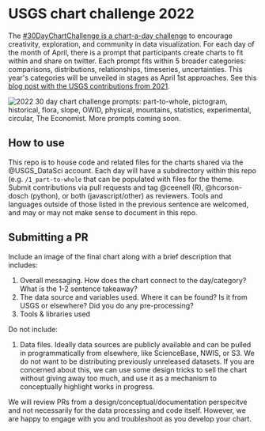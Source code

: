 # USGS chart challenge 2022
The [#30DayChartChallenge is a chart-a-day challenge](https://twitter.com/30DayChartChall) to encourage creativity, exploration, and community in data visualization. For each day of the month of April, there is a prompt that participants create charts to fit within and share on twitter. Each prompt fits within 5 broader categories: comparisons, distributions, relationships, timeseries, uncertainties. This year's categories will be unveiled in stages as April 1st approaches. See this [blog post with the USGS contributions from 2021](https://waterdata.usgs.gov/blog/30daychartchallenge-2021/).

![2022 30 day chart challenge prompts: part-to-whole, pictogram, historical, flora, slope, OWID, physical, mountains, statistics, experimental, circular, The Economist. More prompts coming soon.](https://pbs.twimg.com/media/FM8RLvKWQAUy5_d?format=jpg&name=4096x4096) 

## How to use
This repo is to house code and related files for the charts shared via the @USGS_DataSci account. Each day will have a subdirectory within this repo (e.g. `/1_part-to-whole` that can be populated with files for the theme. Submit contributions via pull requests and tag @ceenell (R), @hcorson-dosch (python), or both (javascript/other) as reviewers. Tools and languages outside of those listed in the previous sentence are welcomed, and may or may not make sense to document in this repo.

## Submitting a PR
Include an image of the final chart along with a brief description that includes: 
1. Overall messaging. How does the chart connect to the day/category? What is the 1-2 sentence takeaway?
2. The data source and variables used. Where it can be found? Is it from USGS or elsewhere? Did you do any pre-processing?
3. Tools & libraries used 

Do not include: 
1. Data files. Ideally data sources are publicly available and can be pulled in programmatically from elsewhere, like ScienceBase, NWIS, or S3. We do not want to be distributing previously unreleased datasets. If you are concerned about this, we can use some design tricks to sell the chart without giving away too much, and use it as a mechanism to conceptually highlight works in progress.

We will review PRs from a design/conceptual/documentation perspecitve and not necessarily for the data processing and code itself. However, we are happy to engage with you and troubleshoot as you develop your chart.
